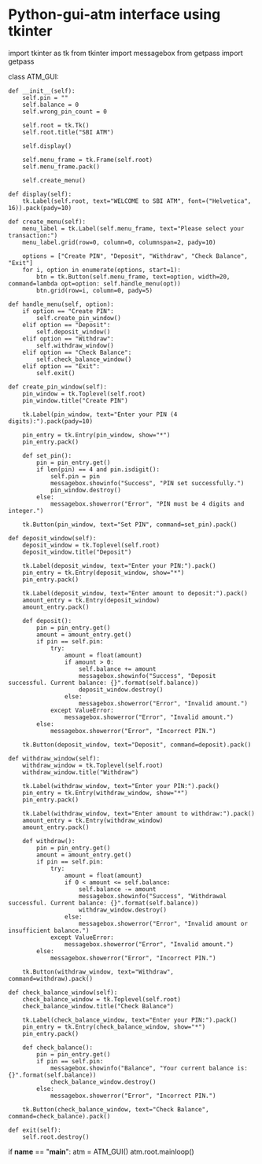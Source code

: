 # Python-gui-atm interface using tkinter

import tkinter as tk
from tkinter import messagebox
from getpass import getpass

class ATM_GUI:

    def __init__(self):
        self.pin = ""
        self.balance = 0
        self.wrong_pin_count = 0

        self.root = tk.Tk()
        self.root.title("SBI ATM")

        self.display()

        self.menu_frame = tk.Frame(self.root)
        self.menu_frame.pack()

        self.create_menu()

    def display(self):
        tk.Label(self.root, text="WELCOME to SBI ATM", font=("Helvetica", 16)).pack(pady=10)

    def create_menu(self):
        menu_label = tk.Label(self.menu_frame, text="Please select your transaction:")
        menu_label.grid(row=0, column=0, columnspan=2, pady=10)

        options = ["Create PIN", "Deposit", "Withdraw", "Check Balance", "Exit"]
        for i, option in enumerate(options, start=1):
            btn = tk.Button(self.menu_frame, text=option, width=20, command=lambda opt=option: self.handle_menu(opt))
            btn.grid(row=i, column=0, pady=5)

    def handle_menu(self, option):
        if option == "Create PIN":
            self.create_pin_window()
        elif option == "Deposit":
            self.deposit_window()
        elif option == "Withdraw":
            self.withdraw_window()
        elif option == "Check Balance":
            self.check_balance_window()
        elif option == "Exit":
            self.exit()

    def create_pin_window(self):
        pin_window = tk.Toplevel(self.root)
        pin_window.title("Create PIN")

        tk.Label(pin_window, text="Enter your PIN (4 digits):").pack(pady=10)

        pin_entry = tk.Entry(pin_window, show="*")
        pin_entry.pack()

        def set_pin():
            pin = pin_entry.get()
            if len(pin) == 4 and pin.isdigit():
                self.pin = pin
                messagebox.showinfo("Success", "PIN set successfully.")
                pin_window.destroy()
            else:
                messagebox.showerror("Error", "PIN must be 4 digits and integer.")

        tk.Button(pin_window, text="Set PIN", command=set_pin).pack()

    def deposit_window(self):
        deposit_window = tk.Toplevel(self.root)
        deposit_window.title("Deposit")

        tk.Label(deposit_window, text="Enter your PIN:").pack()
        pin_entry = tk.Entry(deposit_window, show="*")
        pin_entry.pack()

        tk.Label(deposit_window, text="Enter amount to deposit:").pack()
        amount_entry = tk.Entry(deposit_window)
        amount_entry.pack()

        def deposit():
            pin = pin_entry.get()
            amount = amount_entry.get()
            if pin == self.pin:
                try:
                    amount = float(amount)
                    if amount > 0:
                        self.balance += amount
                        messagebox.showinfo("Success", "Deposit successful. Current balance: {}".format(self.balance))
                        deposit_window.destroy()
                    else:
                        messagebox.showerror("Error", "Invalid amount.")
                except ValueError:
                    messagebox.showerror("Error", "Invalid amount.")
            else:
                messagebox.showerror("Error", "Incorrect PIN.")

        tk.Button(deposit_window, text="Deposit", command=deposit).pack()

    def withdraw_window(self):
        withdraw_window = tk.Toplevel(self.root)
        withdraw_window.title("Withdraw")

        tk.Label(withdraw_window, text="Enter your PIN:").pack()
        pin_entry = tk.Entry(withdraw_window, show="*")
        pin_entry.pack()

        tk.Label(withdraw_window, text="Enter amount to withdraw:").pack()
        amount_entry = tk.Entry(withdraw_window)
        amount_entry.pack()

        def withdraw():
            pin = pin_entry.get()
            amount = amount_entry.get()
            if pin == self.pin:
                try:
                    amount = float(amount)
                    if 0 < amount <= self.balance:
                        self.balance -= amount
                        messagebox.showinfo("Success", "Withdrawal successful. Current balance: {}".format(self.balance))
                        withdraw_window.destroy()
                    else:
                        messagebox.showerror("Error", "Invalid amount or insufficient balance.")
                except ValueError:
                    messagebox.showerror("Error", "Invalid amount.")
            else:
                messagebox.showerror("Error", "Incorrect PIN.")

        tk.Button(withdraw_window, text="Withdraw", command=withdraw).pack()

    def check_balance_window(self):
        check_balance_window = tk.Toplevel(self.root)
        check_balance_window.title("Check Balance")

        tk.Label(check_balance_window, text="Enter your PIN:").pack()
        pin_entry = tk.Entry(check_balance_window, show="*")
        pin_entry.pack()

        def check_balance():
            pin = pin_entry.get()
            if pin == self.pin:
                messagebox.showinfo("Balance", "Your current balance is: {}".format(self.balance))
                check_balance_window.destroy()
            else:
                messagebox.showerror("Error", "Incorrect PIN.")

        tk.Button(check_balance_window, text="Check Balance", command=check_balance).pack()

    def exit(self):
        self.root.destroy()


if __name__ == "__main__":
    atm = ATM_GUI()
    atm.root.mainloop()
